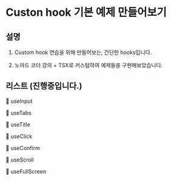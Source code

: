 # Custon hook 기본 예제 만들어보기

## 설명

1. Custom hook 연습을 위해 만들어보는, 간단한 hooks입니다.

2. 노마드 코더 강의 + TSX로 커스텀하여 예제들을 구현해보았습니다.

## 리스트 (진행중입니다.)

📌 useInput

📌 useTabs

📌 useTitle

📌 useClick

📌 useConfirm

📌 useScroll

📌 useFullScreen

